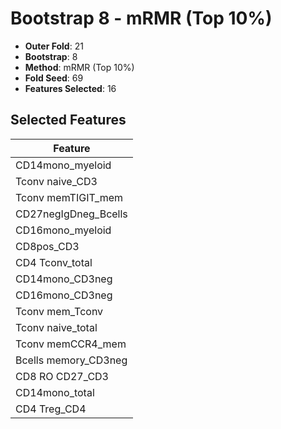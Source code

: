 # Bootstrap 8 - mRMR (Top 10%)

- **Outer Fold**: 21
- **Bootstrap**: 8
- **Method**: mRMR (Top 10%)
- **Fold Seed**: 69
- **Features Selected**: 16

## Selected Features

| Feature |
|---------|
| CD14mono_myeloid |
| Tconv naive_CD3 |
| Tconv memTIGIT_mem |
| CD27negIgDneg_Bcells |
| CD16mono_myeloid |
| CD8pos_CD3 |
| CD4 Tconv_total |
| CD14mono_CD3neg |
| CD16mono_CD3neg |
| Tconv mem_Tconv |
| Tconv naive_total |
| Tconv memCCR4_mem |
| Bcells memory_CD3neg |
| CD8 RO CD27_CD3 |
| CD14mono_total |
| CD4 Treg_CD4 |
